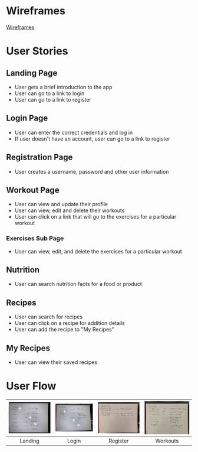 # Wireframes
[Wireframes](https://tranpeter08.github.io/getSwole-wireframes-stories/)

# User Stories

## Landing Page
- User gets a brief introduction to the app
- User can go to a link to login
- User can go to a link to register

## Login Page
- User can enter the correct credentials and log in
- If user doesn't have an account, user can go to a link to register

## Registration Page
- User creates a username, password and other user information

## Workout Page
- User can view and update their profile
- User can view, edit and delete their workouts
- User can click on a link that will go to the exercises for a particular workout

### Exercises Sub Page
- User can view, edit, and delete the exercises for a particular workout

## Nutrition
- User can search nutrition facts for a food or product

## Recipes
- User can search for recipes
- User can click on a recipe for addition details
- User can add the recipe to "My Recipes"

## My Recipes
- User can view their saved recipes

# User Flow
|<img alt ='Landing page' src='./user-flow/landing.jpg' width='300'>|<img alt ='Login' src='./user-flow/login1.jpg' width='300'>|<img alt ='Register' src='./user-flow/registration.jpg' width='300'>|<img alt ='Workout page' src='./user-flow/workout.jpg' width='300'>|
|:---:|:---:|:---:|:---:|
| Landing | Login | Register | Workouts |